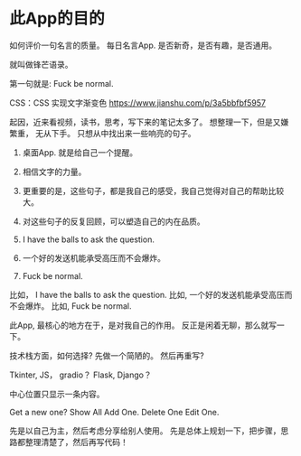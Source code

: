 # 此App的目的

如何评价一句名言的质量。
每日名言App.
是否新奇，是否有趣，是否通用。

就叫做锋芒语录。

第一句就是: Fuck be normal.

CSS：CSS 实现文字渐变色
https://www.jianshu.com/p/3a5bbfbf5957


起因，近来看视频，读书，思考，写下来的笔记太多了。
想整理一下，但是又嫌繁重， 无从下手。
只想从中找出来一些响亮的句子。



1. 桌面App. 就是给自己一个提醒。 
2. 相信文字的力量。
3. 更重要的是，这些句子，都是我自己的感受，我自己觉得对自己的帮助比较大。
4. 对这些句子的反复回顾，可以塑造自己的内在品质。

1. I have the balls to ask the question.
2. 一个好的发送机能承受高压而不会爆炸。
3. Fuck be normal.


比如， I have the balls to ask the question.
比如,  一个好的发送机能承受高压而不会爆炸。
比如, Fuck be normal.


此App, 最核心的地方在于，是对我自己的作用。
反正是闲着无聊，那么就写一下。


技术栈方面，如何选择?
先做一个简陋的。 然后再重写?

Tkinter, JS， gradio？
Flask, Django？

中心位置只显示一条内容。

Get a new one? 
Show All
Add One.
Delete One
Edit One.

先是以自己为主，然后考虑分享给别人使用。
先是总体上规划一下，把步骤，思路都整理清楚了，然后再写代码！

